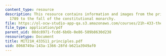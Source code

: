 ```yaml
---
content_type: resource
description: This resource contains information and images from the principles of
  1789 to the fall of the constitutional monarchy.
file: https://ol-ocw-studio-app-qa.s3.amazonaws.com/courses/21h-433-the-age-of-reason-europe-from-the-17th-to-the-early-19th-centuries-spring-2011/8068749a143a136628fdb621a3949af0_MIT21H_433S11_principles.pdf
file_type: application/pdf
parent_uid: 08dc8971-fcdd-6b6b-0e86-589b8630d238
resourcetype: Document
title: MIT21H_433S11_principles.pdf
uid: 8068749a-143a-1366-28fd-b621a3949af0
---
```


